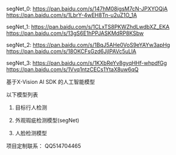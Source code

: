 

segNet_0:
https://pan.baidu.com/s/147hM08igsM7cN-JPXYOQjA
https://pan.baidu.com/s/1LbrY-4wEH8Tn-u2uZ1O_1A

segNet_1:
https://pan.baidu.com/s/1CLxTS8PKWZhdLwdbXZ_EKA
https://pan.baidu.com/s/13gS6E1hPPJASKMdRP8KSbw

segNet_2:
https://pan.baidu.com/s/1BqJ5AHe0VoS9eYAYw3apHg
https://pan.baidu.com/s/18OKCFsGzd6JjIPAVc5uLlA

segNet_3:
https://pan.baidu.com/s/1KXbReYv8gyqHHf-whpdfGg
https://pan.baidu.com/s/1Vvq1ntzCECs1YtaX8uw6qQ

基于X-Vision AI SDK 的人工智能模型



以下模型列表

1. 目标行人检测

2. 外观瑕疵检测模型(segNet)

3. 人脸检测模型




项目定制联系： QQ514704465